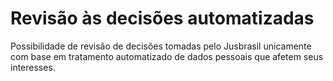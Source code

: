 # Revisão às decisões automatizadas

Possibilidade de revisão de decisões tomadas pelo Jusbrasil unicamente com base em tratamento automatizado de dados pessoais que afetem seus interesses.